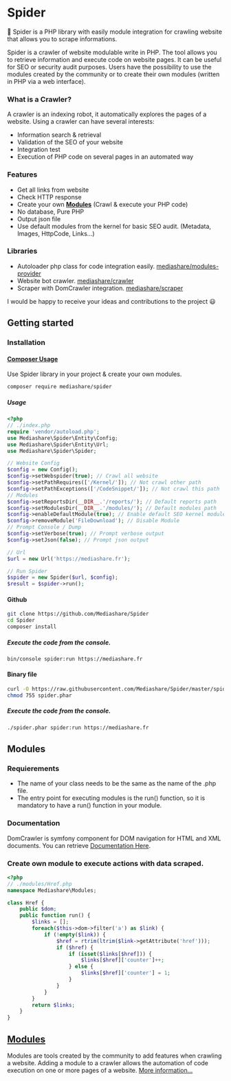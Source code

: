 # Spider
:dizzy: Spider is a PHP library with easily module integration for crawling website that allows you to scrape informations.

Spider is a crawler of website modulable write in PHP.
The tool allows you to retrieve information and execute code on website pages. It can be useful for SEO or security audit purposes.
Users have the possibility to use the modules created by the community or to create their own modules (written in PHP via a web interface).

### What is a Crawler?
A crawler is an indexing robot, it automatically explores the pages of a website.
Using a crawler can have several interests:
- Information search & retrieval
- Validation of the SEO of your website
- Integration test
- Execution of PHP code on several pages in an automated way

### Features
  - Get all links from website
  - Check HTTP response
  - Create your own [**Modules**](#modules) (Crawl & execute your PHP code)
  - No database, Pure PHP
  - Output json file
  - Use default modules from the kernel for basic SEO audit. (Metadata, Images, HttpCode, Links...)

### Libraries
  - Autoloader php class for code integration easily. [mediashare/modules-provider](https://packagist.org/packages/mediashare/modules-provider)
  - Website bot crawler. [mediashare/crawler](https://packagist.org/packages/mediashare/crawler)
  - Scraper with DomCrawler integration. [mediashare/scraper](https://packagist.org/packages/mediashare/scraper)

I would be happy to receive your ideas and contributions to the project :smiley:

## Getting started
### Installation
#### [Composer Usage](https://packagist.org/packages/Mediashare\Spider/spider)
Use Spider library in your project & create your own modules.
```bash
composer require mediashare/spider
```
##### Usage
```php
<?php
// ./index.php
require 'vendor/autoload.php';
use Mediashare\Spider\Entity\Config;
use Mediashare\Spider\Entity\Url;
use Mediashare\Spider\Spider;

// Website Config
$config = new Config();
$config->setWebspider(true); // Crawl all website
$config->setPathRequires(['/Kernel/']); // Not crawl other path
$config->setPathExceptions(['/CodeSnippet/']); // Not crawl this path
// Modules
$config->setReportsDir(__DIR__.'/reports/'); // Default reports path
$config->setModulesDir(__DIR__.'/modules/'); // Default modules path
$config->enableDefaultModule(true); // Enable default SEO kernel modules
$config->removeModule('FileDownload'); // Disable Module
// Prompt Console / Dump
$config->setVerbose(true); // Prompt verbose output
$config->setJson(false); // Prompt json output

// Url
$url = new Url('https://mediashare.fr');

// Run Spider
$spider = new Spider($url, $config);
$result = $spider->run();
```
#### Github
```bash
git clone https://github.com/Mediashare/Spider
cd Spider
composer install
```
##### Execute the code from the console.
```bash
bin/console spider:run https://mediashare.fr
```
#### Binary file
```bash
curl -O https://raw.githubusercontent.com/Mediashare/Spider/master/spider.phar
chmod 755 spider.phar
```
##### Execute the code from the console.
```bash
./spider.phar spider:run https://mediashare.fr
```

## Modules
### Requierements
- The name of your class needs to be the same as the name of the .php file.
- The entry point for executing modules is the run() function, so it is mandatory to have a run() function in your module.
### Documentation
DomCrawler is symfony component for DOM navigation for HTML and XML documents. You can retrieve [Documentation Here](https://symfony.com/doc/current/components/dom_crawler.html#usage).
### Create own module to execute actions with data scraped. 
```php
<?php
// ./modules/Href.php
namespace Mediashare\Modules;

class Href {
    public $dom;
    public function run() { 
        $links = [];
        foreach($this->dom->filter('a') as $link) {
            if (!empty($link)) {
                $href = rtrim(ltrim($link->getAttribute('href')));
                if ($href) {
                    if (isset($links[$href])) {
                        $links[$href]['counter']++;
                    } else {
                        $links[$href]['counter'] = 1;
                    }
                }
            }
        }
        return $links;
    }
}
```
## [Modules](https://packagist.org/packages/mediashare/modules-provider)
Modules are tools created by the community to add features when crawling a website.
Adding a module to a crawler allows the automation of code execution on one or more pages of a website.
[More information...](https://packagist.org/packages/mediashare/modules-provider)
